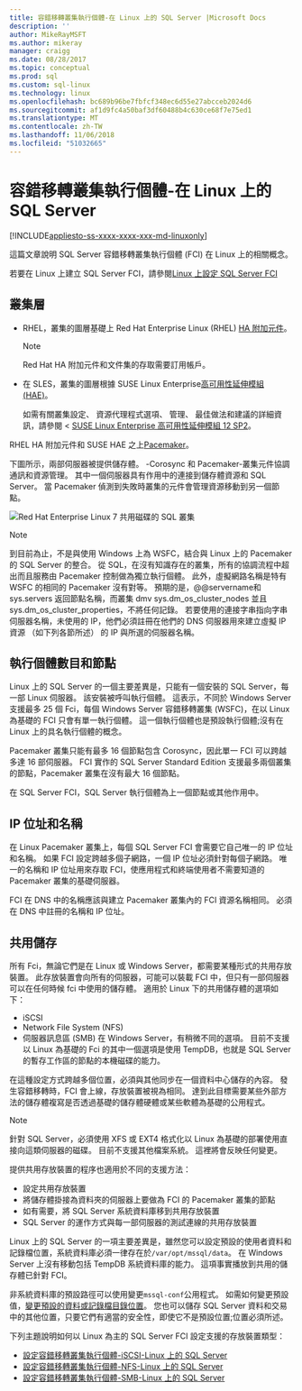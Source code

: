 ```yaml
---
title: 容錯移轉叢集執行個體-在 Linux 上的 SQL Server |Microsoft Docs
description: ''
author: MikeRayMSFT
ms.author: mikeray
manager: craigg
ms.date: 08/28/2017
ms.topic: conceptual
ms.prod: sql
ms.custom: sql-linux
ms.technology: linux
ms.openlocfilehash: bc689b96be7fbfcf348ec6d55e27abcceb2024d6
ms.sourcegitcommit: af1d9fc4a50baf3df60488b4c630ce68f7e75ed1
ms.translationtype: MT
ms.contentlocale: zh-TW
ms.lasthandoff: 11/06/2018
ms.locfileid: "51032665"
---
```

# <a name="failover-cluster-instances---sql-server-on-linux"></a>容錯移轉叢集執行個體-在 Linux 上的 SQL Server

[!INCLUDE[appliesto-ss-xxxx-xxxx-xxx-md-linuxonly](../includes/appliesto-ss-xxxx-xxxx-xxx-md-linuxonly.md)]

這篇文章說明 SQL Server 容錯移轉叢集執行個體 (FCI) 在 Linux 上的相關概念。 

若要在 Linux 上建立 SQL Server FCI，請參閱[Linux 上設定 SQL Server FCI](sql-server-linux-shared-disk-cluster-configure.md)

## <a name="the-clustering-layer"></a>叢集層

* RHEL，叢集的圖層基礎上 Red Hat Enterprise Linux (RHEL) [HA 附加元件](https://access.redhat.com/documentation/en-US/Red_Hat_Enterprise_Linux/6/pdf/High_Availability_Add-On_Overview/Red_Hat_Enterprise_Linux-6-High_Availability_Add-On_Overview-en-US.pdf)。 

    > [!NOTE] 
    > Red Hat HA 附加元件和文件集的存取需要訂用帳戶。 

* 在 SLES，叢集的圖層根據 SUSE Linux Enterprise[高可用性延伸模組 (HAE)](https://www.suse.com/products/highavailability)。

    如需有關叢集設定、 資源代理程式選項、 管理、 最佳做法和建議的詳細資訊，請參閱 < [SUSE Linux Enterprise 高可用性延伸模組 12 SP2](https://www.suse.com/documentation/sle-ha-12/index.html)。

RHEL HA 附加元件和 SUSE HAE 之上[Pacemaker](http://clusterlabs.org/)。

下圖所示，兩部伺服器被提供儲存體。 -Corosync 和 Pacemaker-叢集元件協調通訊和資源管理。 其中一個伺服器具有作用中的連接到儲存體資源和 SQL Server。 當 Pacemaker 偵測到失敗時叢集的元件會管理資源移動到另一個節點。  

![Red Hat Enterprise Linux 7 共用磁碟的 SQL 叢集](./media/sql-server-linux-shared-disk-cluster-red-hat-7-configure/LinuxCluster.png) 


> [!NOTE]
> 到目前為止，不是與使用 Windows 上為 WSFC，結合與 Linux 上的 Pacemaker 的 SQL Server 的整合。 從 SQL，在沒有知識存在的叢集，所有的協調流程中超出而且服務由 Pacemaker 控制做為獨立執行個體。 此外，虛擬網路名稱是特有 WSFC 的相同的 Pacemaker 沒有對等。 預期的是，@@servername和 sys.servers 返回節點名稱，而叢集 dmv sys.dm_os_cluster_nodes 並且 sys.dm_os_cluster_properties，不將任何記錄。 若要使用的連接字串指向字串伺服器名稱，未使用的 IP，他們必須註冊在他們的 DNS 伺服器用來建立虛擬 IP 資源 （如下列各節所述） 的 IP 與所選的伺服器名稱。

## <a name="number-of-instances-and-nodes"></a>執行個體數目和節點

Linux 上的 SQL Server 的一個主要差異是，只能有一個安裝的 SQL Server，每一部 Linux 伺服器。 該安裝被呼叫執行個體。 這表示，不同於 Windows Server 支援最多 25 個 Fci，每個 Windows Server 容錯移轉叢集 (WSFC)，在以 Linux 為基礎的 FCI 只會有單一執行個體。 這一個執行個體也是預設執行個體;沒有在 Linux 上的具名執行個體的概念。 

Pacemaker 叢集只能有最多 16 個節點包含 Corosync，因此單一 FCI 可以跨越多達 16 部伺服器。 FCI 實作的 SQL Server Standard Edition 支援最多兩個叢集的節點，Pacemaker 叢集在沒有最大 16 個節點。

在 SQL Server FCI，SQL Server 執行個體為上一個節點或其他作用中。

## <a name="ip-address-and-name"></a>IP 位址和名稱
在 Linux Pacemaker 叢集上，每個 SQL Server FCI 會需要它自己唯一的 IP 位址和名稱。 如果 FCI 設定跨越多個子網路，一個 IP 位址必須針對每個子網路。 唯一的名稱和 IP 位址用來存取 FCI，使應用程式和終端使用者不需要知道的 Pacemaker 叢集的基礎伺服器。

FCI 在 DNS 中的名稱應該與建立 Pacemaker 叢集內的 FCI 資源名稱相同。
必須在 DNS 中註冊的名稱和 IP 位址。

## <a name="shared-storage"></a>共用儲存
所有 Fci，無論它們是在 Linux 或 Windows Server，都需要某種形式的共用存放裝置。 此存放裝置會向所有的伺服器，可能可以裝載 FCI 中，但只有一部伺服器可以在任何時候 fci 中使用的儲存體。 適用於 Linux 下的共用儲存體的選項如下：

- iSCSI
- Network File System (NFS)
- 伺服器訊息區 (SMB) 在 Windows Server，有稍微不同的選項。 目前不支援以 Linux 為基礎的 Fci 的其中一個選項是使用 TempDB，也就是 SQL Server 的暫存工作區的節點的本機磁碟的能力。

在這種設定方式跨越多個位置，必須與其他同步在一個資料中心儲存的內容。 發生容錯移轉時，FCI 會上線，存放裝置被視為相同。 達到此目標需要某些外部方法的儲存體複寫是否透過基礎的儲存體硬體或某些軟體為基礎的公用程式。 

>[!NOTE]
>針對 SQL Server，必須使用 XFS 或 EXT4 格式化以 Linux 為基礎的部署使用直接向這類伺服器的磁碟。 目前不支援其他檔案系統。 這裡將會反映任何變更。

提供共用存放裝置的程序也適用於不同的支援方法：

- 設定共用存放裝置
- 將儲存體掛接為資料夾的伺服器上要做為 FCI 的 Pacemaker 叢集的節點
- 如有需要，將 SQL Server 系統資料庫移到共用存放裝置
- SQL Server 的運作方式與每一部伺服器的測試連線的共用存放裝置

Linux 上的 SQL Server 的一項主要差異是，雖然您可以設定預設的使用者資料和記錄檔位置，系統資料庫必須一律存在於`/var/opt/mssql/data`。 在 Windows Server 上沒有移動包括 TempDB 系統資料庫的能力。 這項事實播放到共用的儲存體已針對 FCI。

非系統資料庫的預設路徑可以使用變更`mssql-conf`公用程式。 如需如何變更預設值，[變更預設的資料或記錄檔目錄位置](sql-server-linux-configure-mssql-conf.md#datadir)。 您也可以儲存 SQL Server 資料和交易中的其他位置，只要它們有適當的安全性，即使它不是預設位置;位置必須所述。

下列主題說明如何以 Linux 為主的 SQL Server FCI 設定支援的存放裝置類型：

- [設定容錯移轉叢集執行個體-iSCSI-Linux 上的 SQL Server](sql-server-linux-shared-disk-cluster-configure-iscsi.md)
- [設定容錯移轉叢集執行個體-NFS-Linux 上的 SQL Server](sql-server-linux-shared-disk-cluster-configure-nfs.md)
- [設定容錯移轉叢集執行個體-SMB-Linux 上的 SQL Server](sql-server-linux-shared-disk-cluster-configure-smb.md)
